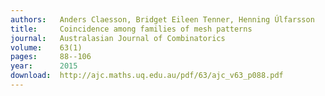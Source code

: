 ```yaml
---
authors:   Anders Claesson, Bridget Eileen Tenner, Henning Úlfarsson
title:     Coincidence among families of mesh patterns
journal:   Australasian Journal of Combinatorics
volume:    63(1)
pages:     88--106
year:      2015
download:  http://ajc.maths.uq.edu.au/pdf/63/ajc_v63_p088.pdf
---
```

